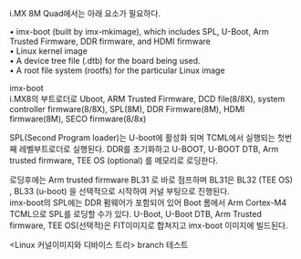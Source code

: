 i.MX 8M Quad에서는 아래 요소가 필요하다.

• imx-boot (built by imx-mkimage), which includes SPL, U-Boot, Arm Trusted Firmware, DDR firmware, and HDMI
firmware  
• Linux kernel image  
• A device tree file (.dtb) for the board being used.  
• A root file system (rootfs) for the particular Linux image  

imx-boot  
i.MX8의 부트로더로 Uboot, ARM Trusted Firmware, DCD file(8/8X), system controller firmware(8/8X), SPL(8M), DDR Firmware(8M), HDMI firmware(8M), SECO firmware(8/8x)  

SPL(Second Program loader)는 U-boot에 활성화 되며 TCML에서 실행되는 첫번째 레벨부트로더로 실행된다. DDR를 초기화하고 U-BOOT, U-BOOT DTB, Arm trusted firmware, TEE OS (optional) 를 메모리로 로딩한다.  

로딩후에는 Arm trusted firmware BL31 로 바로 점프하며 BL31은 BL32 (TEE OS) , BL33 (u-boot) 을 선택적으로 시작하여 커널 부팅으로 진행된다.  
imx-boot의 SPL에는  DDR 펌웨어가 포함되어 있어 Boot 롬에서 Arm Cortex-M4 TCML으로 SPL를 로딩할 수가 있다. 
U-Boot, U-Boot DTB, Arm Trusted firmware,  TEE OS(선택적)은 FIT이미지로 합쳐지고 imx-boot 이미지에 빌드된다. 


<Linux 커널이미지와 디바이스 트리> 
branch 테스트 
